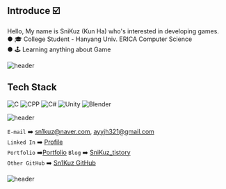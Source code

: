 ## Introduce ☑️
Hello, My name is SniKuz (Kun Ha) who's interested in developing games.  
● 🎓 College Student - Hanyang Univ. ERICA Computer Science  
● 🕹️ Learning anything about Game

![header](https://capsule-render.vercel.app/api?type=rect&color=gradient&height=1)

## Tech Stack
![C](https://img.shields.io/badge/C-A8B9CC?style=flat-square&logo=C&logoColor=white)
![CPP](https://img.shields.io/badge/C++-00599C?style=flat-square&logo=C%2B%2B&logoColor=white)
![C#](https://img.shields.io/badge/C_sharp-1234567?style=flat-square&logo=CSharp&logoColor=white)
![Unity](https://img.shields.io/badge/Unity-000000?style=flat-square&logo=Unity&logoColor=white)
![Blender](https://img.shields.io/badge/Blender-orange?style=flat-square&logo=Blender&logoColor=white)


![header](https://capsule-render.vercel.app/api?type=rect&color=gradient&height=1)

`E-mail` ➡️ sn1kuz@naver.com, ayyjh321@gmail.com  
`Linked In` ➡️ [Profile](https://www.linkedin.com/in/snikuz/)  
`Portfolio` ➡️[Portfolio](https://snikuz.notion.site/)
`Blog` ➡️ [SniKuz_tistory](https://snikuz.tistory.com/)  
`Other GitHub` ➡️ [Sn1Kuz GitHub](https://github.com/Sn1Kuz)  

![header](https://capsule-render.vercel.app/api?type=rect&color=gradient&height=1)
